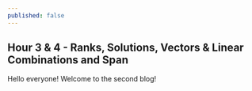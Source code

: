 ```yaml
---
published: false
---
```

## Hour 3 & 4 - Ranks, Solutions, Vectors & Linear Combinations and Span

Hello everyone! Welcome to the second blog!
